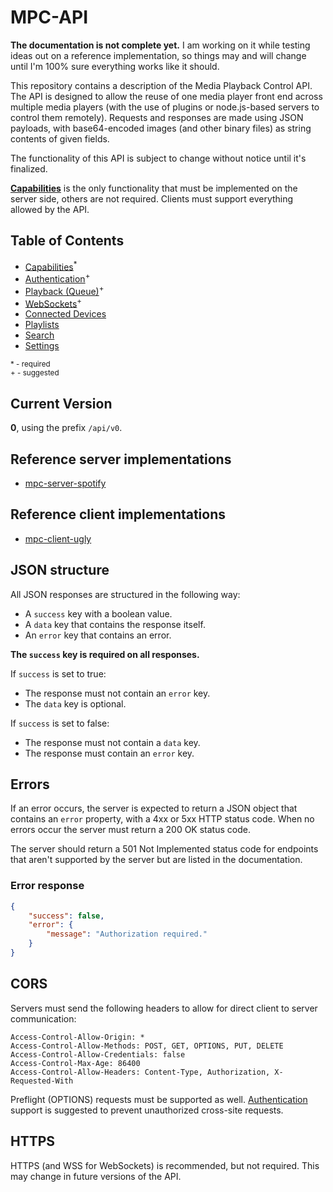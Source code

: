 # MPC-API

**The documentation is not complete yet.** I am working on it while testing ideas out on a reference implementation, so things may and will change until I'm 100% sure everything works like it should.

This repository contains a description of the Media Playback Control API. The API is designed to allow the reuse of one media player front end across multiple media players (with the use of plugins or node.js-based servers to control them remotely). Requests and responses are made using JSON payloads, with base64-encoded images (and other binary files) as string contents of given fields.

The functionality of this API is subject to change without notice until it's finalized.

[**Capabilities**](Capabilities) is the only functionality that must be implemented on the server side, others are not required. Clients must support everything allowed by the API.

## Table of Contents

- [Capabilities](Capabilities)<sup>*</sup>
- [Authentication](Authentication)<sup>+</sup>
- [Playback (Queue)](Playback)<sup>+</sup>
- [WebSockets](WebSockets)<sup>+</sup>
- [Connected Devices](Connected%20Devices)
- [Playlists](Playlists)
- [Search](Search)
- [Settings](Settings)

<sup>* - required</sup>  
<sup>+ - suggested</sup>

## Current Version

**0**, using the prefix `/api/v0`.

## Reference server implementations

* [mpc-server-spotify](https://github.com/mat-sz/mpc-server-spotify)

## Reference client implementations

* [mpc-client-ugly](https://github.com/mat-sz/mpc-client-ugly)

## JSON structure

All JSON responses are structured in the following way:

- A `success` key with a boolean value.
- A `data` key that contains the response itself.
- An `error` key that contains an error.

**The `success` key is required on all responses.**

If `success` is set to true:

* The response must not contain an `error` key.
* The `data` key is optional.

If `success` is set to false:
    
* The response must not contain a `data` key.
* The response must contain an `error` key.

## Errors

If an error occurs, the server is expected to return a JSON object that contains an `error` property, with a 4xx or 5xx HTTP status code. When no errors occur the server must return a 200 OK status code.

The server should return a 501 Not Implemented status code for endpoints that aren't supported by the server but are listed in the documentation.

### Error response

```json
{
    "success": false,
    "error": {
        "message": "Authorization required."
    }
}
```

## CORS

Servers must send the following headers to allow for direct client to server communication:

```
Access-Control-Allow-Origin: *
Access-Control-Allow-Methods: POST, GET, OPTIONS, PUT, DELETE
Access-Control-Allow-Credentials: false
Access-Control-Max-Age: 86400
Access-Control-Allow-Headers: Content-Type, Authorization, X-Requested-With
```

Preflight (OPTIONS) requests must be supported as well. [Authentication](Authentication) support is suggested to prevent unauthorized cross-site requests.

## HTTPS

HTTPS (and WSS for WebSockets) is recommended, but not required. This may change in future versions of the API.